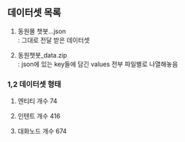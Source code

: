 ## 데이터셋 목록

1. 동원몰 챗봇...json    
: 그대로 전달 받은 데이터셋

2. 동원챗봇_data.zip    
: json에 있는 key들에 담긴 values 전부 파일별로 나열해놓음

### 1,2 데이터셋 형태

1. 엔티티 개수 74

2. 인텐트 개수 416

3. 대화노드 개수 674
